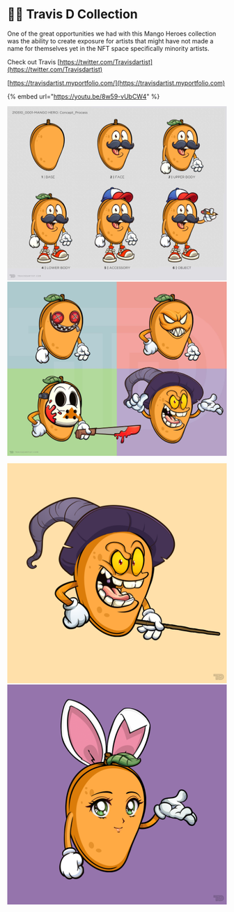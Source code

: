 # 🧑🎨 Travis D Collection

One of the great opportunities we had with this Mango Heroes collection was the ability to create exposure for artists that might have not made a name for themselves yet in the NFT space specifically minority artists.

Check out Travis [https://twitter.com/Travisdartist](https://twitter.com/Travisdartist)

[https://travisdartist.myportfolio.com/](https://travisdartist.myportfolio.com)

{% embed url="https://youtu.be/8w59-vUbCW4" %}

![](../../.gitbook/assets/MH-Concept-Sheet.png)![](../../.gitbook/assets/MH-Concept-Halloween-r2.jpg)

![](../../.gitbook/assets/mh6613.png)![](<../../.gitbook/assets/image (11) (1) (1).png>)
